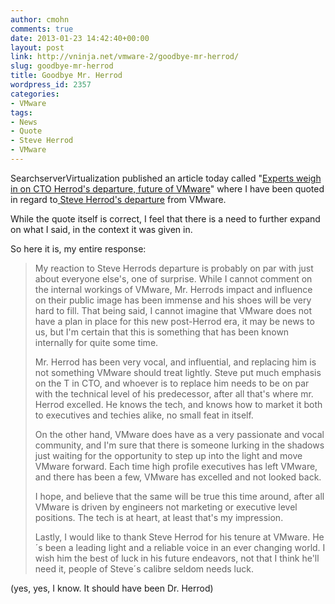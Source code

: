 ```yaml
---
author: cmohn
comments: true
date: 2013-01-23 14:42:40+00:00
layout: post
link: http://vninja.net/vmware-2/goodbye-mr-herrod/
slug: goodbye-mr-herrod
title: Goodbye Mr. Herrod
wordpress_id: 2357
categories:
- VMware
tags:
- News
- Quote
- Steve Herrod
- VMware
---
```


SearchserverVirtualization published an article today called "[Experts weigh in on CTO Herrod's departure, future of VMware](http://searchservervirtualization.techtarget.com/news/2240176407/Experts-weigh-in-on-CTO-Herrods-departure-future-of-VMware)" where I have been quoted in regard to[ Steve Herrod's departure](http://cto.vmware.com/transition-in-our-industry-and-for-me/) from VMware.

While the quote itself is correct, I feel that there is a need to further expand on what I said, in the context it was given in.

So here it is, my entire response:


<blockquote>My reaction to Steve Herrods departure is probably on par with just about everyone else's, one of surprise. While I cannot comment on the internal workings of VMware, Mr. Herrods impact and influence on their public image has been immense and his shoes will be very hard to fill. That being said, I cannot imagine that VMware does not have a plan in place for this new post-Herrod era, it may be news to us, but I'm certain that this is something that has been known internally for quite some time.

Mr. Herrod has been very vocal, and influential, and replacing him is not something VMware should treat lightly. Steve put much emphasis on the T in CTO, and whoever is to replace him needs to be on par with the technical level of his predecessor, after all that's where mr. Herrod excelled. He knows the tech, and knows how to market it both to executives and techies alike, no small feat in itself.

On the other hand, VMware does have as a very passionate and vocal community, and I'm sure that there is someone lurking in the shadows just waiting for the opportunity to step up into the light and move VMware forward. Each time high profile executives has left VMware, and there has been a few, VMware has excelled and not looked back.

I hope, and believe that the same will be true this time around, after all VMware is driven by engineers not marketing or executive level positions. The tech is at heart, at least that's my impression.

Lastly, I would like to thank Steve Herrod for his tenure at VMware. He´s been a leading light and a reliable voice in an ever changing world. I wish him the best of luck in his future endeavors, not that I think he'll need it, people of Steve´s calibre seldom needs luck.</blockquote>


(yes, yes, I know. It should have been Dr. Herrod)
